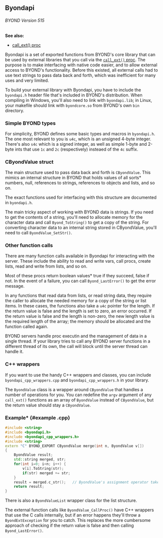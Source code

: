 ## Byondapi 
###### BYOND Version 515
**See also:**
*   [call_ext() proc](/proc/call_ext)


Byondapi is a set of exported functions from BYOND\'s core
library that can be used by external libraries that you call via the
[`call_ext()` proc](/proc/call_ext). The purpose is to make interfacing
with native code easier, and to allow external access to BYOND\'s
functionality. Before this existed, all external calls had to use text
strings to pass data back and forth, which was inefficient for many uses
and very limited. 

To build your external library with Byondapi,
you have to include the `byondapi.h` header file that\'s included in
BYOND\'s distribution. When compiling in Windows, you\'ll also need to
link with `byondapi.lib`; in Linux, your makefile should link with
`byondcore.so` from BYOND\'s own `bin` directory.
### Simple BYOND types


For simplicity, BYOND defines some basic types and macros in
`byondapi.h`. The one most relevant to you is `u4c`, which is an
unsigned 4-byte integer. There\'s also `s4c` which is a signed integer,
as well as simple 1-byte and 2-byte ints that use `1c` and `2c`
(respectively) insteaed of the `4c` suffix.
### CByondValue struct


The main structure used to pass data back and forth is
`CByondValue`. This mimics an internal structure in BYOND that holds
values of all sorts* numbers, null, references to strings, references to
objects and lists, and so on. 

The exact functions used for
interfacing with this structure are documented in `byondapi.h`.


The main tricky aspect of working with BYOND data is strings.
If you need to get the contents of a string, you\'ll need to allocate
memory for the character data and call `Byond_ToString()` to get a copy
of the string. For converting character data to an internal string
stored in CByondValue, you\'ll need to call `ByondValue_SetStr()`.
### Other function calls


There are many function calls available in Byondapi for
interacting with the server. These include the ability to read and write
vars, call procs, create lists, read and write from lists, and so on.


Most of these procs return boolean values* true if they
succeed, false if not. In the event of a failure, you can call
`Byond_LastError()` to get the error message. 

In any functions
that read data from lists, or read string data, they require the caller
to allocate the needed memory for a copy of the string or list items. In
these cases, the functions also take a `u4c` pointer for the length. If
the return value is false and the length is set to zero, an error
occurred. If the return value is false and the length is non-zero, the
new length value is the required length of the array; the memory should
be allocated and the function called again. 

BYOND servers
handle proc executin and the management of data in a single thread. If
your library tries to call any BYOND server functions in a different
thread of its own, the call will block until the server thread can
handle it.
### C++ wrappers


If you want to use the handy C++ wrappers and classes, you can
include `byondapi_cpp_wrappers.cpp` and `byondapi_cpp_wrappers.h` in
your library. 

The `ByondValue` class is a wrapper around
`CByondValue` that handles a number of operations for you. You can
redefine the `argv` argument of any `call_ext()` functions as an array
of `ByondValue` instead of `CByondValue`, but the return value should
stay a `CByondValue`.
### Example* {#example .cpp}
``` cpp
#include <string>
#include <byondapi.h>
#include <byondapi_cpp_wrappers.h>
#include <string>
extern "C" BYOND_EXPORT CByondValue merge(int n, ByondValue v[])
{
    ByondValue result;
    std::string merged, str;
    for(int i=0; i<n; i++) {
        v[i].ToString(str);
        if(str) merged += str;
    }
    result = merged.c_str();   // ByondValue's assignment operator takes care of everything
    return result;
}
```


There is also a `ByondValueList` wrapper class for the list
structure. 

The external function calls like
`ByondValue_CallProc()` have C++ wrappers that use the C calls
internally, but if an error happens they\'ll throw a `ByondExtException`
for you to catch. This replaces the more cumbersome approach of checking
if the return value is false and then calling `Byond_LastError()`.